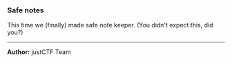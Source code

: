 ### Safe notes

This time we (finally) made safe note keeper. (You didn't expect this, did you?)

---
**Author:** justCTF Team
